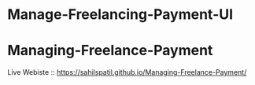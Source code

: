 # Manage-Freelancing-Payment-UI
# Managing-Freelance-Payment

Live Webiste :: https://sahilspatil.github.io/Managing-Freelance-Payment/
